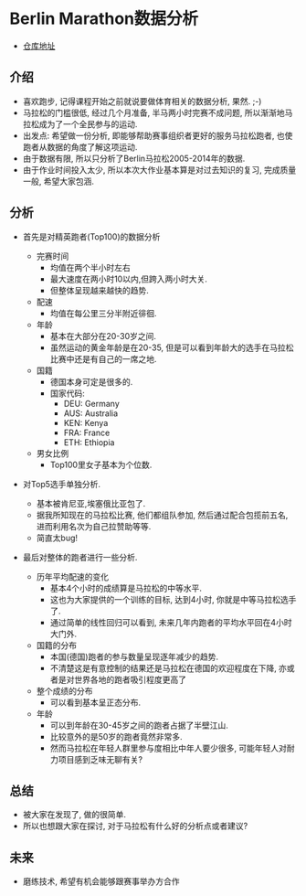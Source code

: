 # Berlin Marathon数据分析

- [仓库地址](https://github.com/xpgeng/berlin_marathon_analysis/blob/master/berlin_marathon.ipynb)

## 介绍
- 喜欢跑步, 记得课程开始之前就说要做体育相关的数据分析, 果然. ;-)
- 马拉松的门槛很低, 经过几个月准备, 半马两小时完赛不成问题, 所以渐渐地马拉松成为了一个全民参与的运动.
- 出发点: 希望做一份分析, 即能够帮助赛事组织者更好的服务马拉松跑者, 也使跑者从数据的角度了解这项运动.
- 由于数据有限, 所以只分析了Berlin马拉松2005-2014年的数据.
- 由于作业时间投入太少, 所以本次大作业基本算是对过去知识的复习, 完成质量一般, 希望大家包涵.

## 分析

- 首先是对精英跑者(Top100)的数据分析
    - 完赛时间
        - 均值在两个半小时左右
        - 最大速度在两小时10以内,但跨入两小时大关. 
        - 但整体呈现越来越快的趋势.
    - 配速
        - 均值在每公里三分半附近徘徊.
    - 年龄
        - 基本在大部分在20-30岁之间.
        - 虽然运动的黄金年龄是在20-35, 但是可以看到年龄大的选手在马拉松比赛中还是有自己的一席之地. 
    - 国籍
        - 德国本身可定是很多的.
        - 国家代码:
          - DEU: Germany
          - AUS: Australia
          - KEN: Kenya
          - FRA: France
          - ETH: Ethiopia
    - 男女比例
        - Top100里女子基本为个位数. 


- 对Top5选手单独分析.
    - 基本被肯尼亚,埃塞俄比亚包了.
    - 据我所知现在的马拉松比赛, 他们都组队参加, 然后通过配合包揽前五名, 进而利用名次为自己拉赞助等等.
    - 简直太bug!



- 最后对整体的跑者进行一些分析.
    - 历年平均配速的变化
        - 基本4个小时的成绩算是马拉松的中等水平.
        - 这也为大家提供的一个训练的目标, 达到4小时, 你就是中等马拉松选手了.
        - 通过简单的线性回归可以看到, 未来几年内跑者的平均水平回在4小时大门外. 
    - 国籍的分布
        - 本国(德国)跑者的参与数量呈现逐年减少的趋势.  
        - 不清楚这是有意控制的结果还是马拉松在德国的欢迎程度在下降, 亦或者是对世界各地的跑者吸引程度更高了
    - 整个成绩的分布
        - 可以看到基本呈正态分布. 
    - 年龄
        -  可以到年龄在30-45岁之间的跑者占据了半壁江山.
        - 比较意外的是50岁的跑者竟然非常多.
        - 然而马拉松在年轻人群里参与度相比中年人要少很多, 可能年轻人对耐力项目感到乏味无聊有关?  

 
 
## 总结
 - 被大家在发现了, 做的很简单.
 - 所以也想跟大家在探讨, 对于马拉松有什么好的分析点或者建议?


## 未来
- 磨练技术, 希望有机会能够跟赛事举办方合作